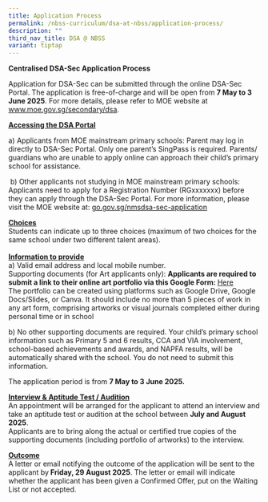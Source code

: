 ```yaml
---
title: Application Process
permalink: /nbss-curriculum/dsa-at-nbss/application-process/
description: ""
third_nav_title: DSA @ NBSS
variant: tiptap
---
```

<p><strong>Centralised DSA-Sec Application Process&nbsp;</strong>
</p>
<p>Application for DSA-Sec can be submitted through the online DSA-Sec Portal.
The application is free-of-charge and will be open from <strong>7 May to 3 June 2025</strong>.
For more details, please refer to MOE website at <a href="https://www.moe.gov.sg/secondary/dsa" rel="noopener nofollow" target="_blank">www.moe.gov.sg/secondary/dsa</a>.
&nbsp;</p>
<p><strong><u>Accessing the DSA Portal</u></strong>
</p>
<p>a)&nbsp;Applicants from MOE mainstream primary schools: Parent may log
in directly to DSA-Sec Portal. Only one parent’s SingPass is required.
Parents/ guardians who are unable to apply online can approach their child’s
primary school for assistance.</p>
<p>&nbsp;b)&nbsp;Other applicants not studying in MOE mainstream primary
schools: Applicants need to apply for a Registration Number (RGxxxxxxx)
before they can apply through the DSA-Sec Portal. For more information,
please visit the MOE website at: <a href="https://go.gov.sg/nmsdsa-sec-application" rel="noopener nofollow" target="_blank">go.gov.sg/nmsdsa-sec-application</a>
</p>
<p><strong><u>Choices</u></strong>
<br>Students can indicate up to three choices (maximum of two choices for
the same school under two different talent areas).
<br>&nbsp;
<br><strong><u>Information to provide</u></strong>
<br>a)&nbsp;Valid email address and local mobile number.
<br>Supporting documents (for Art applicants only): <strong>Applicants are required to submit a link to their online art portfolio via this Google Form: </strong>
<a href="https://tinyurl.com/nbssartdsa" rel="noopener nofollow" target="_blank">Here</a>
<br>The portfolio can be created using platforms such as Google Drive, Google
Docs/Slides, or Canva. It should include no more than 5 pieces of work
in any art form, comprising artworks or visual journals completed either
during personal time or in school</p>
<p>b)&nbsp;No other supporting documents are required. Your child’s primary
school information such as Primary 5 and 6 results, CCA and VIA involvement,
school-based achievements and awards, and NAPFA results, will be automatically
shared with the school. You do not need to submit this information.&nbsp;</p>
<p>The application period is from <strong>7 May to 3 June 2025.</strong>&nbsp;&nbsp;</p>
<p><strong><u>Interview &amp; Aptitude Test / Audition</u></strong>
<br>An appointment will be arranged for the applicant to attend an interview
and take an aptitude test or audition at the school between <strong>July and August 2025</strong>.
<br>Applicants are to bring along the actual or certified true copies of the
supporting documents (including portfolio of artworks) to the interview.</p>
<p><strong><u>Outcome</u></strong>
<br>A letter or email notifying the outcome of the application will be sent
to the applicant&nbsp;by<strong> Friday, 29 August 2025</strong>. The letter
or email will indicate whether the applicant has been given a Confirmed
Offer, put on the Waiting List or not accepted.</p>
<p>
<br>
</p>
<p></p>